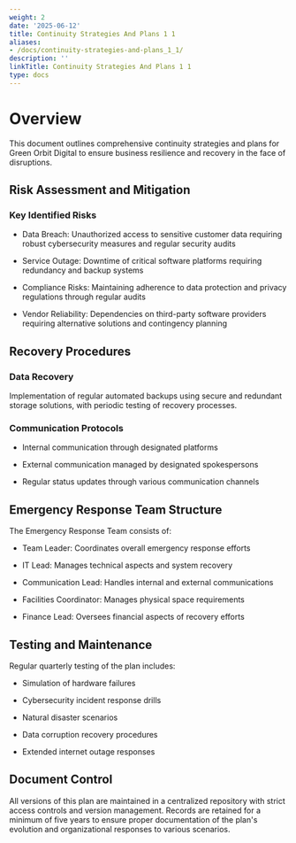 ```yaml
---
weight: 2
date: '2025-06-12'
title: Continuity Strategies And Plans 1 1
aliases:
- /docs/continuity-strategies-and-plans_1_1/
description: ''
linkTitle: Continuity Strategies And Plans 1 1
type: docs
---
```


# Overview

This document outlines comprehensive continuity strategies and plans for Green Orbit Digital to ensure business resilience and recovery in the face of disruptions.

## Risk Assessment and Mitigation

### Key Identified Risks

- Data Breach: Unauthorized access to sensitive customer data requiring robust cybersecurity measures and regular security audits

- Service Outage: Downtime of critical software platforms requiring redundancy and backup systems

- Compliance Risks: Maintaining adherence to data protection and privacy regulations through regular audits

- Vendor Reliability: Dependencies on third-party software providers requiring alternative solutions and contingency planning

## Recovery Procedures

### Data Recovery

Implementation of regular automated backups using secure and redundant storage solutions, with periodic testing of recovery processes.

### Communication Protocols

- Internal communication through designated platforms

- External communication managed by designated spokespersons

- Regular status updates through various communication channels

## Emergency Response Team Structure

The Emergency Response Team consists of:

- Team Leader: Coordinates overall emergency response efforts

- IT Lead: Manages technical aspects and system recovery

- Communication Lead: Handles internal and external communications

- Facilities Coordinator: Manages physical space requirements

- Finance Lead: Oversees financial aspects of recovery efforts

## Testing and Maintenance

Regular quarterly testing of the plan includes:

- Simulation of hardware failures

- Cybersecurity incident response drills

- Natural disaster scenarios

- Data corruption recovery procedures

- Extended internet outage responses

## Document Control

All versions of this plan are maintained in a centralized repository with strict access controls and version management. Records are retained for a minimum of five years to ensure proper documentation of the plan's evolution and organizational responses to various scenarios.